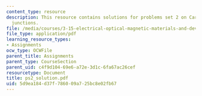 ```yaml
---
content_type: resource
description: This resource contains solutions for problems set 2 on Carriers and pn
  junctions.
file: /media/courses/3-15-electrical-optical-magnetic-materials-and-devices-fall-2006/5d9ea184d37f786009a725bc8e02fb67_ps2_solution.pdf
file_type: application/pdf
learning_resource_types:
- Assignments
ocw_type: OCWFile
parent_title: Assignments
parent_type: CourseSection
parent_uid: c4f9d104-69e6-a72e-3d1c-6fa67ac26cef
resourcetype: Document
title: ps2_solution.pdf
uid: 5d9ea184-d37f-7860-09a7-25bc8e02fb67
---
```

